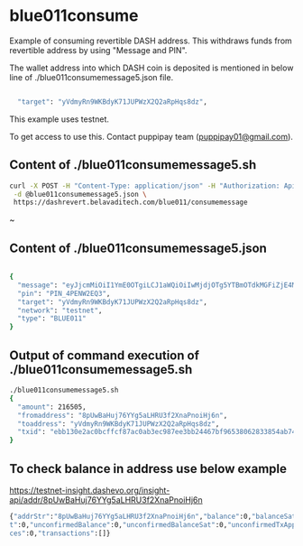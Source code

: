 # blue011consume
Example of consuming revertible DASH address. This withdraws funds from revertible address by using "Message and PIN".

The wallet address into which DASH coin is deposited is mentioned in below line of ./blue011consumemessage5.json file.

``` bash

  "target": "yVdmyRn9WKBdyK71JUPWzX2Q2aRpHqs8dz",

```

This example uses testnet.

To get access to use this. Contact puppipay team (puppipay01@gmail.com).

## Content of ./blue011consumemessage5.sh

``` bash
curl -X POST -H "Content-Type: application/json" -H "Authorization: ApiKey eyJhbGciOiJIUzI1NiIsInR5cCI6IkpXVCJ9.eyJpZCI6IjVjZTY4MThjNWIyMmMxMzlkZGJiZDAxNCIsImlhdCI6MTU1ODYxMDMxOX0.lPzOyj3jrbNhsv--gOkKXKxdTA-vMJnVc2X0pMt8iZs" \
 -d @blue011consumemessage5.json \
 https://dashrevert.belavaditech.com/blue011/consumemessage

```
~                                                        


## Content of ./blue011consumemessage5.json

``` bash

{
  "message": "eyJjcmMiOiI1YmE0OTgiLCJ1aWQiOiIwMjdjOTg5YTBmOTdkMGFiZjE4MTE4ZjNhZmRjMjJkN2VkNDJhOThiY2MyMWU1ZDRlZjljN2NiNzhmMTczMDBjOTYiLCJwaW5kYXRhIjp7ImlkIjoiVEVTMTU1NTc1Nzg5NTE2NiIsImRhdGUiOiIxNTU5MTE5ODk2NDkxIiwicGluIjoiIn19",
  "pin": "PIN_4PENW2EQ3",
  "target": "yVdmyRn9WKBdyK71JUPWzX2Q2aRpHqs8dz",
  "network": "testnet",
  "type": "BLUE011"
}

```

## Output of command execution of ./blue011consumemessage5.sh

``` bash
./blue011consumemessage5.sh
{
  "amount": 216505,
  "fromaddress": "8pUwBaHuj76YYg5aLHRU3f2XnaPnoiHj6n",
  "toaddress": "yVdmyRn9WKBdyK71JUPWzX2Q2aRpHqs8dz",
  "txid": "ebb130e2ac0bcffcf87ac0ab3ec987ee3bb24467bf96538062833854ab74bc86"
}


```

## To check balance in address use below example

https://testnet-insight.dashevo.org/insight-api/addr/8pUwBaHuj76YYg5aLHRU3f2XnaPnoiHj6n

``` bash
{"addrStr":"8pUwBaHuj76YYg5aLHRU3f2XnaPnoiHj6n","balance":0,"balanceSat":0,"totalReceived":0,"totalReceivedSat":0,"totalSent":0,"totalSentSa
t":0,"unconfirmedBalance":0,"unconfirmedBalanceSat":0,"unconfirmedTxApperances":0,"unconfirmedAppearances":0,"txApperances":0,"txAppearan
ces":0,"transactions":[]}

```
       

